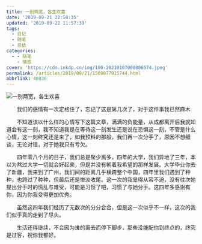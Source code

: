 ```yaml
---
title: 一别两宽，各生欢喜
date: '2019-09-21 22:58:35'
updated: '2019-09-22 11:57:39'
tags:
  - 日记
  - 随笔
  - 总结
categories:
  - - 随笔
    - 情感
cover: 'https://cdn.inkdp.cn/img/100-20210107000806574.jpeg'
permalink: /articles/2019/09/21/1569077915744.html
abbrlink: 40836
---
```


![一别两宽，各生欢喜](https://cdn.inkdp.cn/img/100-20210107000806574.jpeg)

&emsp;&emsp;我们的感情有一次定格住了，忘记了这是第几次了，对于这件事我已然麻木

&emsp;&emsp;不知道该以什么样的心情写下这篇文章，满满的负能量，从成都离开后我就知道会有这一刻，我不知道我是在等待这一刻发生还是说在恐惧这一刻，不管是什么心情，这一刻终究还是来了，如我预料的那般，我们再一次分手了，原因不想细谈，无论对错，对于她我只有亏欠。

&emsp;&emsp;四年零八个月的日子，我们总是聚少离多，四年的大学，我们异地了三年，本以为熬过大学一切就会好起来，但是并没有朝着我希望的那样发展。大学毕业你去了新疆，我来到了广州，我们间的距离几乎横跨整个中国，四年里我们遇到了种种，也跨过了种种，但最后还是惨淡收尾。这一次的我显得从容不迫，没有往次她提出分手时的慌乱与难受，可能是习惯了吧，习惯了与她分手。这四年多感谢有你，因为你我变得更加优秀。

&emsp;&emsp;虽然这四年我们经历了无数次的分分合合，但是这一次似乎不一样，这次的我们似乎真的走到了尽头。

&emsp;&emsp;生活还得继续，不会因为谁的离去而停下脚步，那些没能配你到终点的，终究是过客，祝你我都好。
